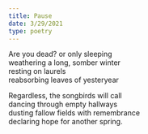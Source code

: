 ```yaml
---
title: Pause
date: 3/29/2021
type: poetry
---
```


Are you dead? or only sleeping  
weathering a long, somber winter  
resting on laurels  
reabsorbing leaves of yesteryear

Regardless, the songbirds will call  
dancing through empty hallways  
dusting fallow fields with remembrance  
declaring hope for another spring.
